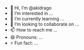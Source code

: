 - 👋 Hi, I’m @akidrago
- 👀 I’m interested in ...
- 🌱 I’m currently learning ...
- 💞️ I’m looking to collaborate on ...
- 📫 How to reach me ...
- 😄 Pronouns: ...
- ⚡ Fun fact: ...

<!---
akidrago/akidrago is a ✨ special ✨ repository because its `README.md` (this file) appears on your GitHub profile.
You can click the Preview link to take a look at your changes.
--->
